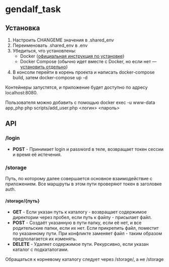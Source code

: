 # gendalf_task
##  Установка

1. Настроить CHANGEME значения в .shared_env
2. Переименовать .shared_env в .env
3. Убедиться, что установлены:
    - Docker ([официальная инструкция по установке](https://docs.docker.com/engine/install/))
    - Docker Compose (обычно идет вместе с Docker, но если нет — [установить отдельно](https://docs.docker.com/compose/install/))
4. В консоли перейти в корень проекта и написать docker-compose build, затем docker-compose up -d
   
Контейнеры запустятся, и приложение будет доступно по адресу localhost:8080.

Пользователя можно добавить с помощью docker exec -u www-data app_php php scripts/add_user.php <логин> <пароль>
   
## API

### /login
- **POST** - Принимает login и password в теле, возвращает токен сессии и время её истечения.
### /storage
Путь, по которому далее совершается основное взаимодействие с приложением.
Все маршруты в этом пути проверяют токен в заголовке auth.
#### /storage/{путь}
- **GET** - Если указан путь к каталогу - возвращает содержимое директории через пробел, если путь к файлу - присылает файл.
- **POST** - Создаёт указанную в пути папку, если её нет, и все родительские папки, если их нет. Если прикрепить файл, поместит по указанному пути. При конфликте заменяет файл - таким образом предполагается их изменять.
- **DELETE** - Удаляет содержимое пути. Рекурсивно, если указан каталог с подкаталогами.

Обращаться к корневому каталогу следует через /storage/, а не /storage
